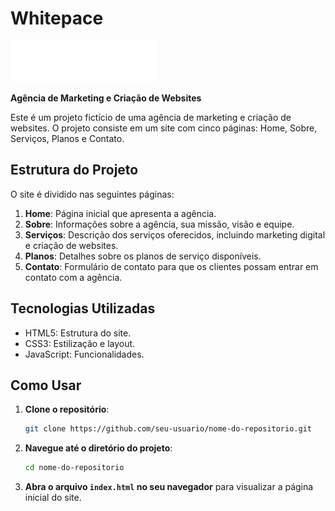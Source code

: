 # Whitepace

![Logo](img/logo.png)

**Agência de Marketing e Criação de Websites**

Este é um projeto fictício de uma agência de marketing e criação de websites. O projeto consiste em um site com cinco páginas: Home, Sobre, Serviços, Planos e Contato.

## Estrutura do Projeto

O site é dividido nas seguintes páginas:

1. **Home**: Página inicial que apresenta a agência.
2. **Sobre**: Informações sobre a agência, sua missão, visão e equipe.
3. **Serviços**: Descrição dos serviços oferecidos, incluindo marketing digital e criação de websites.
4. **Planos**: Detalhes sobre os planos de serviço disponíveis.
5. **Contato**: Formulário de contato para que os clientes possam entrar em contato com a agência.

## Tecnologias Utilizadas

- HTML5: Estrutura do site.
- CSS3: Estilização e layout.
- JavaScript: Funcionalidades.

## Como Usar

1. **Clone o repositório**:

   ```bash
   git clone https://github.com/seu-usuario/nome-do-repositorio.git
   ```

2. **Navegue até o diretório do projeto**:

   ```bash
   cd nome-do-repositorio
   ```

3. **Abra o arquivo `index.html` no seu navegador** para visualizar a página inicial do site.
